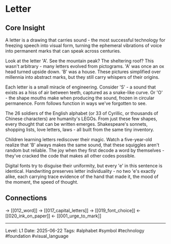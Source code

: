 # Letter

## Core Insight
A letter is a drawing that carries sound - the most successful technology for freezing speech into visual form, turning the ephemeral vibrations of voice into permanent marks that can speak across centuries.

Look at the letter 'A'. See the mountain peak? The sheltering roof? This wasn't arbitrary - many letters evolved from pictograms. 'A' was once an ox head turned upside down. 'B' was a house. These pictures simplified over millennia into abstract marks, but they still carry whispers of their origins.

Each letter is a small miracle of engineering. Consider 'S' - a sound that exists as a hiss of air between teeth, captured as a snake-like curve. Or 'O' - the shape mouths make when producing the sound, frozen in circular permanence. Form follows function in ways we've forgotten to see.

The 26 soldiers of the English alphabet (or 33 of Cyrillic, or thousands of Chinese characters) are humanity's LEGOs. From just these few shapes, every thought that can be written emerges. Shakespeare's sonnets, shopping lists, love letters, laws - all built from the same tiny inventory.

Children learning letters rediscover their magic. Watch a five-year-old realize that 'B' always makes the same sound, that these squiggles aren't random but reliable. The joy when they first decode a word by themselves - they've cracked the code that makes all other codes possible.

Digital fonts try to disguise their uniformity, but every 'e' in this sentence is identical. Handwriting preserves letter individuality - no two 'e's exactly alike, each carrying trace evidence of the hand that made it, the mood of the moment, the speed of thought.

## Connections
→ [[012_word]]
→ [[017_capital_letters]]
→ [[019_font_choice]]
← [[020_ink_on_paper]]
← [[001_urge_to_mark]]

---
Level: L1
Date: 2025-06-22
Tags: #alphabet #symbol #technology #foundation #visual_language